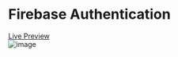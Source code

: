 # Firebase Authentication  
<a href="https://fir-test-1-f17ef.web.app">Live Preview</a>  
![image](https://github.com/tahmid122/firebase-authentication/assets/103018071/9b6a4054-1f32-485e-af90-9127a1c48b40)

